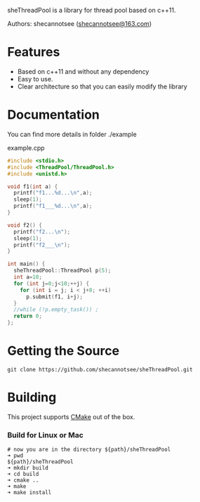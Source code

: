 sheThreadPool is a library for thread pool  based on c++11.

Authors: shecannotsee (shecannotsee@163.com)

# Features

- Based on c++11 and without any dependency
- Easy to use.
- Clear architecture so that you can easily modify the library



# Documentation

You can find more details in folder ./example

example.cpp

```c++
#include <stdio.h>
#include <ThreadPool/ThreadPool.h>
#include <unistd.h>

void f1(int a) {
  printf("f1...%d...\n",a);
  sleep(1);
  printf("f1___%d...\n",a);
}

void f2() {
  printf("f2...\n");
  sleep(1);
  printf("f2___\n");
}

int main() {
  sheThreadPool::ThreadPool p(5);
  int a=10;
  for (int j=0;j<10;++j) {
    for (int i = j; i < j+8; ++i)
      p.submit(f1, i+j);
  }
  //while (!p.empty_task()) ;
  return 0;
};
```



# Getting the Source

```shell
git clone https://github.com/shecannotsee/sheThreadPool.git
```



# Building

This project supports [CMake](https://cmake.org/) out of the box.

### Build for Linux or Mac

```shell
# now you are in the directory ${path}/sheThreadPool
➜ pwd
${path}/sheThreadPool
➜ mkdir build
➜ cd build
➜ cmake ..
➜ make
➜ make install
```
